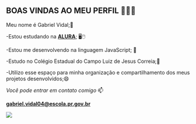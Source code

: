 ## BOAS VINDAS AO MEU PERFIL 🚀🇧🇷


 Meu nome é Gabriel Vidal;🤙

-Estou estudando na [**ALURA**](https://www.alura.com.br); 🖥️🖱️

-Estou me desenvolvendo na linguagem JavaScript; 💸

-Estudo no Colégio Estadual do Campo Luiz de Jesus Correia;📖

-Utilizo esse espaço para minha organização e compartilhamento dos meus projetos desenvolvidos;😄

_Você pode entrar em contato comigo_ 📫

**gabriel.vidal04@escola.pr.gov.br**

![](https://media1.tenor.com/m/LsYPAE9JiP8AAAAd/rolando-ronaldo.gif)

